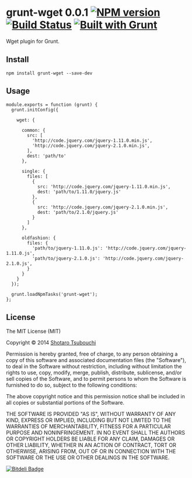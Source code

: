 # grunt-wget 0.0.1 [![NPM version](https://badge.fury.io/js/grunt-wget.png)](http://badge.fury.io/js/grunt-wget) [![Build Status](https://secure.travis-ci.org/shootaroo/grunt-wget.png?branch=master)](http://travis-ci.org/shootaroo/grunt-wget) [![Built with Grunt](https://cdn.gruntjs.com/builtwith.png)](http://gruntjs.com/)

Wget plugin for Grunt.


## Install

```
npm install grunt-wget --save-dev
```

## Usage

```
module.exports = function (grunt) {
  grunt.initConfig({

    wget: {

      common: {
        src: [
          'http://code.jquery.com/jquery-1.11.0.min.js',
          'http://code.jquery.com/jquery-2.1.0.min.js',
        ],
        dest: 'path/to'
      },

      single: {
        files: [
          {
            src: 'http://code.jquery.com/jquery-1.11.0.min.js',
            dest: 'path/to/1.11.0/jquery.js'
          },
          {
            src: 'http://code.jquery.com/jquery-2.1.0.min.js',
            dest: 'path/to/2.1.0/jquery.js'
          }
        ]
      },

      oldfashion: {
        files: {
          'path/to/jquery-1.11.0.js': 'http://code.jquery.com/jquery-1.11.0.js',
          'path/to/jquery-2.1.0.js': 'http://code.jquery.com/jquery-2.1.0.js',
        }
      }
    }
  });

  grunt.loadNpmTasks('grunt-wget');
};

```

## License

The MIT License (MIT)

Copyright &copy; 2014 [Shotaro Tsubouchi](https://github.com/shootaroo)

Permission is hereby granted, free of charge, to any person obtaining a copy
of this software and associated documentation files (the "Software"), to deal
in the Software without restriction, including without limitation the rights
to use, copy, modify, merge, publish, distribute, sublicense, and/or sell
copies of the Software, and to permit persons to whom the Software is
furnished to do so, subject to the following conditions:

The above copyright notice and this permission notice shall be included in
all copies or substantial portions of the Software.

THE SOFTWARE IS PROVIDED "AS IS", WITHOUT WARRANTY OF ANY KIND, EXPRESS OR
IMPLIED, INCLUDING BUT NOT LIMITED TO THE WARRANTIES OF MERCHANTABILITY,
FITNESS FOR A PARTICULAR PURPOSE AND NONINFRINGEMENT. IN NO EVENT SHALL THE
AUTHORS OR COPYRIGHT HOLDERS BE LIABLE FOR ANY CLAIM, DAMAGES OR OTHER
LIABILITY, WHETHER IN AN ACTION OF CONTRACT, TORT OR OTHERWISE, ARISING FROM,
OUT OF OR IN CONNECTION WITH THE SOFTWARE OR THE USE OR OTHER DEALINGS IN
THE SOFTWARE.


[![Bitdeli Badge](https://d2weczhvl823v0.cloudfront.net/shootaroo/grunt-wget/trend.png)](https://bitdeli.com/free "Bitdeli Badge")

